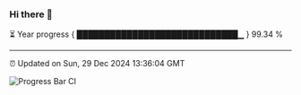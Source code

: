 ### Hi there 👋

⏳ Year progress { █████████████████████████████▁ } 99.34 %

---

⏰ Updated on Sun, 29 Dec 2024 13:36:04 GMT

![Progress Bar CI](https://github.com/IshwaranRudhara/GIT-ACTION/workflows/Progress%20Bar%20CI/badge.svg)
